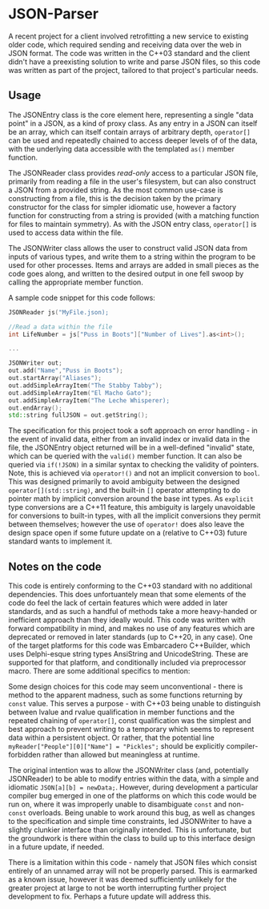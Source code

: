 # JSON-Parser
A recent project for a client involved retrofitting a new service to existing older code, which required sending and receiving data over the web in JSON format. The code was written in the C++03 standard and the client didn't have a preexisting solution to write and parse JSON files, so this code was written as part of the project, tailored to that project's particular needs. 

## Usage
The JSONEntry class is the core element here, representing a single "data point" in a JSON, as a kind of proxy class. As any entry in a JSON can itself be an array, which can itself contain arrays of arbitrary depth, `operator[]` can be used and repeatedly chained to access deeper levels of of the data, with the underlying data accessible with the templated `as()` member function.

The JSONReader class provides *read-only* access to a particular JSON file, primarily from reading a file in the user's filesystem, but can also construct a JSON from a provided string. As the most common use-case is constructing from a file, this is the decision taken by the primary constructor for the class for simpler idiomatic use, however a factory function for constructing from a string is provided (with a matching function for files to maintain symmetry). As with the JSON entry class, `operator[]` is used to access data within the file.

The JSONWriter class allows the user to construct valid JSON data from inputs of various types, and write them to a string within the program to be used for other processes. Items and arrays are added in small pieces as the code goes along, and written to the desired output in one fell swoop by calling the appropriate member function.

A sample code snippet for this code follows:
```cpp
JSONReader js("MyFile.json);

//Read a data within the file
int LifeNumber = js["Puss in Boots"]["Number of Lives"].as<int>();

...

JSONWriter out;
out.add("Name","Puss in Boots");
out.startArray("Aliases");
out.addSimpleArrayItem("The Stabby Tabby");
out.addSimpleArrayItem("El Macho Gato");
out.addSimpleArrayItem("The Leche Whisperer);
out.endArray();
std::string fullJSON = out.getString();
```

The specification for this project took a soft approach on error handling - in the event of invalid data, either from an invalid index or invalid data in the file, the JSONEntry object returned will be in a well-defined "invalid" state, which can be queried with the `valid()` member function. It can also be queried via `if(!JSON)` in a similar syntax to checking the validity of pointers. Note, this is achieved via `operator!()` and not an implicit conversion to `bool`. This was designed primarily to avoid ambiguity between the designed `operator[](std::string)`, and the built-in `[]` operator attempting to do pointer math by implicit conversion around the base int types. As `explicit` type conversions are a C++11 feature, this ambiguity is largely unavoidable for conversions to built-in types, with all the implicit conversions they permit between themselves; however the use of `operator!` does also leave the design space open if some future update on a (relative to C++03) future standard wants to implement it.

## Notes on the code
This code is entirely conforming to the C++03 standard with no additional dependencies. This does unfortuantely mean that some elements of the code do feel the lack of certain features which were added in later standards, and as such a handful of methods take a more heavy-handed or inefficient approach than they ideally would. This code was written with forward compatibility in mind, and makes no use of any features which are deprecated or removed in later standards (up to C++20, in any case). One of the target platforms for this code was Embarcadero C++Builder, which uses Delphi-esque string types AnsiString and UnicodeString. These are supported for that platform, and conditionally included via preprocessor macro. There are some additional specifics to mention:

Some design choices for this code may seem unconventional - there is method to the apparent madness, such as some functions returning by `const` value. This serves a purpose - with C++03 being unable to distinguish between lvalue and rvalue qualification in member functions and the repeated chaining of `operator[]`, const qualification was the simplest and best approach to prevent writing to a temporary which seems to represent data within a persistent object. Or rather, that the potential line `myReader["People"][0]["Name"] = "Pickles";` should be explicitly compiler-forbidden rather than allowed but meaningless at runtime. 

The original intention was to allow the JSONWriter class (and, potentially JSONReader) to be able to modify entries within the data, with a simple and idiomatic `JSON[a][b] = newData;`. However, during development a particular compiler bug emerged in one of the platforms on which this code would be run on, where it was improperly unable to disambiguate `const` and non-`const` overloads. Being unable to work around this bug, as well as changes to the specification and simple time constraints, led JSONWriter to have a slightly clunkier interface than originally intended. This is unfortunate, but the groundwork is there within the class to build up to this interface design in a future update, if needed.

There is a limitation within this code - namely that JSON files which consist entirely of an unnamed array will not be properly parsed. This is earmarked as a known issue, however it was deemed sufficiently unlikely for the greater project at large to not be worth interrupting further project development to fix. Perhaps a future update will address this.
